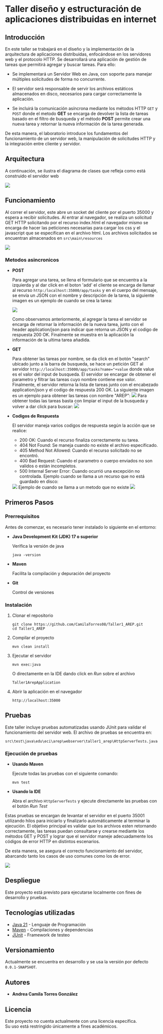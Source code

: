 # Taller diseño y estructuración de aplicaciones distribuidas en internet

## Introducción

En este taller se trabajará en el diseño y la implementación de la arquitectura de aplicaciones distribuidas, 
enfocándose en los servidores web y el protocolo HTTP.
Se desarrollará una aplicación de gestión de tareas que permitirá agregar y buscar tareas. Para ello:

* Se implementará un Servidor Web en Java, con soporte para manejar múltiples solicitudes de forma no concurrente.

* El servidor será responsable de servir los archivos estáticos almacenados en disco, necesarios para cargar correctamente
la aplicación.

* Se incluirá la comunicación asíncrona mediante los métodos HTTP `GET` y `POST` donde el metodo **GET** se encarga de
devolver la lista de tareas basado en el filtro de busqueda y el método **POST** permite crear una nueva tarea y retornar
la nueva información de la tarea generada.

De esta manera, el laboratorio introduce los fundamentos del funcionamiento de un servidor web, la manipulación de 
solicitudes HTTP y la integración entre cliente y servidor. 

## Arquitectura
A continuación, se ilustra el diagrama de clases que refleja como está construido el servidor web

<img src="ReadmeImages/ClasesTaller1AREP.png">

## Funcionamiento

Al correr el servidor, este abre un socket del cliente por el puerto 35000 y espera a recibir solicitudes.
Al entrar al navegador, se realiza un solicitud GET HTTP solicitando por el recurso index.html
el navegador mismo se encarga de hacer las peticiones necesarias para cargar los css y el javascript
que se especifican en el archivo html. Los archivos solicitados se encuentran almacenados en 
`src\main\resources`

<img src="ReadmeImages/FlujoTaller1AREP.png">

### Metodos asincronicos
* **POST**

    Para agregar una tarea, se llena el formulario que se encuentra a la izquierda y al dar click en el boton
    'add' el cliente se encarga de llamar al recurso `http:/localhost:35000/app/tasks` y en el cuerpo del mensaje,
    se envía un JSON con el nombre y descripción de la tarea, la siguiente imagen es un ejemplo de cuando se crea la tarea:
    
    <img src="ReadmeImages/img_2.png">
    
    Como observamos anteriormente, al agregar la tarea el servidor se encarga de retornar la información de la nueva tarea, junto
    con el header application/json para indicar que retorna un JSON y el codigo de respuesta 200 OK. Finalmente 
    se muestra en la aplicación la información de la ultima tarea añadida.
* **GET**

    Para obtener las tareas por nombre, se da click en el botón "search" ubicado junto a la barra de busqueda,
    se hace un petición GET al servidor `http://localhost:35000/app/tasks?name="+value` donde value es el valor del input de busqueda.
    El servidor se encargar de obtener el parametro y filtrar las tareas cuyo nombre contiene ese valor. Finalmente,
    el servidor retorna la lista de tareas junto con el encabezado application/json y el codigo de respuesta 200 OK.
    La siguiente imagen es un ejemplo para obtener las tareas con nombre "AREP":
    <img src="ReadmeImages/img_3.png">
    Para obtener todas las tareas basta con limpiar el input de la busqueda y volver a dar click para buscar:
    <img src="ReadmeImages/img_4.png">

* **Codigos de Respuesta**

    El servidor maneja varios codigos de respuesta según la acción que se realice:
    * 200 OK: Cuando el recurso finaliza correctamente su tarea.
    * 404 Not Found: Se maneja cuando no existe el archivo especificado.
    * 405 Method Not Allowed: Cuando el recurso solicitado no se encontró.
    * 400 Bad Request: Cuando el parametro o cuerpo enviados no son validos o están incompletos. 
    * 500 Internal Server Error: Cuando ocurrió una excepción no controlada.
  Ejemplo cuando se llama a un recurso que no está guardado en disco:
    <img src="ReadmeImages/img_5.png">
  Ejemplo de cuando se llama a un metodo que no existe
    <img src="ReadmeImages/img_6.png">


## Primeros Pasos

### Prerrequisitos

Antes de comenzar, es necesario tener instalado lo siguiente en el entorno:

* **Java Development Kit (JDK) 17 o superior**

    Verifica la versión de java

    ```
    java -version
    ```
* **Maven**

  Facilita la compilación y depuración del proyecto

* **Git**

  Control de versiones

### Instalación

1. Clonar el repositorio
    ```
    git clone https://github.com/CamilaTorres08/Taller1_AREP.git
    cd Taller1_AREP
    ```
2. Compilar el proyecto
    ```
    mvn clean install
    ```
3. Ejecutar el servidor
    ```
    mvn exec:java
    ```
   O directamente en la IDE dando click en *Run* sobre el archivo 

    `Taller1ArepApplication`

4. Abrir la aplicación en el navegador
    ```
    http://localhost:35000
    ```

## Pruebas

Este taller incluye pruebas automatizadas usando JUnit para validar el funcionamiento del servidor web.
El archivo de pruebas se encuentra en: 

`src\test\java\edu\eci\arep\webserver\taller1_arep\HttpServerTests.java`

### Ejecución de pruebas

* **Usando Maven**

    Ejecute todas las pruebas con el siguiente comando:
    ```
    mvn test
    ```
* **Usando la IDE**
    
    Abra el archivo `HttpServerTests` y ejecute directamente las pruebas con el botón *Run Test*

Estas pruebas se encargan de levantar el servidor en el puerto 35001 utilizando hilos para iniciarlo y finalizarlo automáticamente al terminar la ejecución.
El objetivo principal es validar que los archivos esten retornando correctamente,
las tareas puedan consultarse y crearse mediante los métodos GET y POST y lograr que el servidor maneje adecuadamente los códigos de error HTTP en distintos escenarios.

De esta manera, se asegura el correcto funcionamiento del servidor, abarcando tanto los casos de uso comunes como los de error.

<img src="ReadmeImages/img.png">

## Despliegue

Este proyecto está previsto para ejecutarse localmente con fines de desarrollo y pruebas.

## Tecnologías utilizadas

* [Java 21](https://openjdk.org/projects/jdk/21/) - Lenguaje de Programación
* [Maven](https://maven.apache.org/) - Compilaciones y dependencias
* [JUnit](https://junit.org/) - Framework de testeo

## Versionamiento

Actualmente se encuentra en desarrollo y se usa la versión por defecto `0.0.1-SNAPSHOT`.

## Autores

* **Andrea Camila Torres González** 

## Licencia

Este proyecto no cuenta actualmente con una licencia específica.  
Su uso está restringido únicamente a fines académicos.


